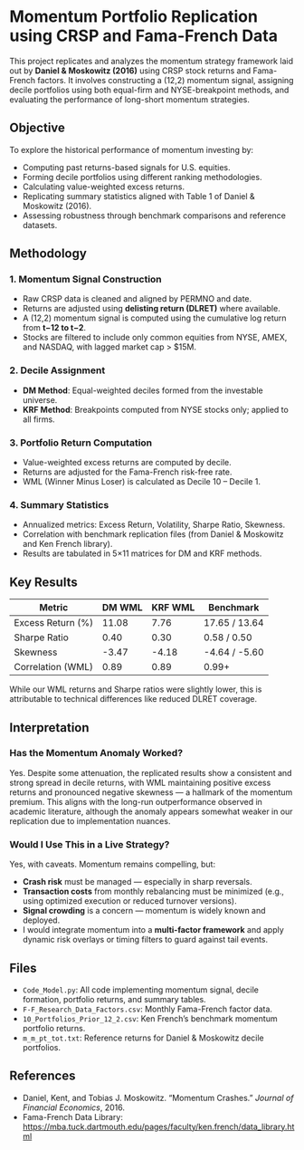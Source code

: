 # Momentum Portfolio Replication using CRSP and Fama-French Data

This project replicates and analyzes the momentum strategy framework laid out by **Daniel & Moskowitz (2016)** using CRSP stock returns and Fama-French factors. It involves constructing a (12,2) momentum signal, assigning decile portfolios using both equal-firm and NYSE-breakpoint methods, and evaluating the performance of long-short momentum strategies.

## Objective

To explore the historical performance of momentum investing by:
- Computing past returns-based signals for U.S. equities.
- Forming decile portfolios using different ranking methodologies.
- Calculating value-weighted excess returns.
- Replicating summary statistics aligned with Table 1 of Daniel & Moskowitz (2016).
- Assessing robustness through benchmark comparisons and reference datasets.

## Methodology

### 1. Momentum Signal Construction
- Raw CRSP data is cleaned and aligned by PERMNO and date.
- Returns are adjusted using **delisting return (DLRET)** where available.
- A (12,2) momentum signal is computed using the cumulative log return from **t−12 to t−2**.
- Stocks are filtered to include only common equities from NYSE, AMEX, and NASDAQ, with lagged market cap > $15M.

### 2. Decile Assignment
- **DM Method**: Equal-weighted deciles formed from the investable universe.
- **KRF Method**: Breakpoints computed from NYSE stocks only; applied to all firms.

### 3. Portfolio Return Computation
- Value-weighted excess returns are computed by decile.
- Returns are adjusted for the Fama-French risk-free rate.
- WML (Winner Minus Loser) is calculated as Decile 10 – Decile 1.

### 4. Summary Statistics
- Annualized metrics: Excess Return, Volatility, Sharpe Ratio, Skewness.
- Correlation with benchmark replication files (from Daniel & Moskowitz and Ken French library).
- Results are tabulated in 5×11 matrices for DM and KRF methods.

## Key Results

| Metric             | DM WML | KRF WML |       Benchmark      |
|--------------------|--------|---------|----------------------|
| Excess Return (%)  | 11.08  | 7.76    | 17.65 / 13.64        |
| Sharpe Ratio       | 0.40   | 0.30    | 0.58 / 0.50          |
| Skewness           | -3.47  | -4.18   | -4.64 / -5.60        |
| Correlation (WML)  | 0.89   | 0.89    | 0.99+                |

While our WML returns and Sharpe ratios were slightly lower, this is attributable to technical differences like reduced DLRET coverage.

## Interpretation

### Has the Momentum Anomaly Worked?

Yes. Despite some attenuation, the replicated results show a consistent and strong spread in decile returns, with WML maintaining positive excess returns and pronounced negative skewness — a hallmark of the momentum premium. This aligns with the long-run outperformance observed in academic literature, although the anomaly appears somewhat weaker in our replication due to implementation nuances.

### Would I Use This in a Live Strategy?

Yes, with caveats. Momentum remains compelling, but:

- **Crash risk** must be managed — especially in sharp reversals.
- **Transaction costs** from monthly rebalancing must be minimized (e.g., using optimized execution or reduced turnover versions).
- **Signal crowding** is a concern — momentum is widely known and deployed.
- I would integrate momentum into a **multi-factor framework** and apply dynamic risk overlays or timing filters to guard against tail events.

## Files

- `Code_Model.py`: All code implementing momentum signal, decile formation, portfolio returns, and summary tables.
- `F-F_Research_Data_Factors.csv`: Monthly Fama-French factor data.
- `10_Portfolios_Prior_12_2.csv`: Ken French’s benchmark momentum portfolio returns.
- `m_m_pt_tot.txt`: Reference returns for Daniel & Moskowitz decile portfolios.

## References

- Daniel, Kent, and Tobias J. Moskowitz. “Momentum Crashes.” *Journal of Financial Economics*, 2016.
- Fama-French Data Library: https://mba.tuck.dartmouth.edu/pages/faculty/ken.french/data_library.html

